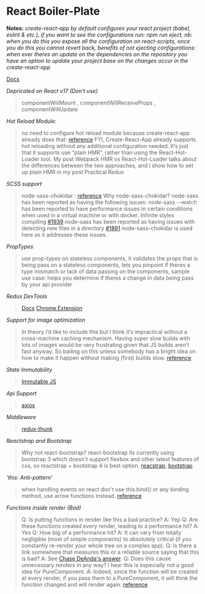 # React Boiler-Plate

**Notes:**
_create-react-app by default configures your react project (babel, eslint & etc.), if you want to see the configurations run: npm run eject, nb: when you do this you expose all the configuration on react-scripts, once you do this you cannot revert back, benefits of not ejecting configurations: when ever theres an update on the dependencies on the repository you have an option to update your project base on the changes occur in the create-react-app_

[Docs](https://github.com/facebook/create-react-app/blob/master/packages/react-scripts/template/README.md)

*Depricated on React v17 (Don't use)*
>componentWiilMount , componentWillReceiveProps , componentWillUpdate

*Hot Reload Module:*
> no need to configure hot reload module because create-react-app already does that: [reference](https://medium.com/@otduet/create-react-app-hot-reloading-b8d4543da641)
>FYI, Create-React-App already supports hot reloading without any additional configuration needed. It’s just that it supports use “plain HMR”, rather than using the React-Hot-Loader tool. My post Webpack HMR vs React-Hot-Loader talks about the differences between the two approaches, and I show how to set up plain HMR in my post Practical Redux

*SCSS support*
>node-sass-chokidar : [reference](https://github.com/facebook/create-react-app/blob/master/packages/react-scripts/template/README.md#adding-a-css-preprocessor-sass-less-etc)
>Why node-sass-chokidar?
>node-sass has been reported as having the following issues:
>node-sass --watch has been reported to have performance issues in certain conditions when used in a virtual machine or with docker. Infinite styles compiling [#1939](https://github.com/facebookincubator/create-react-app/issues/1939) node-sass has been reported as having issues with detecting new files in a directory [#1891](https://github.com/sass/node-sass/issues/1891) node-sass-chokidar is used here as it addresses these issues.

*PropTypes*
>use prop-types on stateless components, it validates the props that is being pass on a stateless components, lets you pinpoint if theres a type mismatch or lack of data passing on the components, sample use case: helps you determine if theres a change in data being pass by your api provider

*Redux DevTools*
>[Docs](https://github.com/zalmoxisus/redux-devtools-extension)  [Chrome Extension](https://chrome.google.com/webstore/detail/redux-devtools/lmhkpmbekcpmknklioeibfkpmmfibljd)
>
*Support for image optimization*
>In theory I’d like to include this but I think it’s impractical without a cross-machine caching mechanism. Having super slow builds with lots of images would be very frustrating given that JS builds aren’t fast anyway. So bailing on this unless somebody has a bright idea on how to make it happen without making (first) builds slow. [reference](https://github.com/facebook/create-react-app/issues/1154)

*State Immutability*
>[Immutable JS](https://facebook.github.io/immutable-js/)

*Api Support*
>[axios](https://github.com/axios/axios)

*Middleware*
>[redux-thunk](https://github.com/reduxjs/redux-thunk)

*Reactstrap and Bootstrap*
>Why not react-bootstrap? react-bootstrap its currently using bootstrap 3 which doesn't support flexbox and other latest features of css, so reactstrap + bootstrap 4 is best option. [reacstrap](https://reactstrap.github.io), [bootstrap](https://getbootstrap.com/docs/4.1/getting-started/introduction/)

*'this: Anti-pattern'*
>when handling events on react don't use this.bind() or any binding method, use arrow functions instead. [reference](https://medium.com/@machnicki/handle-events-in-react-with-arrow-functions-ede88184bbb)

*Functions inside render (Bad)*
>Q: Is putting functions in render like this a bad practice?
>A: Yep
>Q: Are these functions created every render, leading to a performance hit?
>A: Yes
>Q: How big of a performance hit?
>A: It can vary from totally negligible (most of simple components) to absolutely critical (if you constantly re-render your whole tree on a complex app).
>Q: Is there a link somewhere that measures this or a reliable source saying that this is bad?
>A: See [Chase DeAnda's answer](https://stackoverflow.com/a/44849061/1380332).
>Q: Does this cause unnecessary renders in any way? I hear this is especially not a good idea for PureComponent.
>A: Indeed, since the function will be created at every render, if you pass them to a PureComponent, it will think the function changed and will render again.
>[reference](https://stackoverflow.com/questions/44848131/is-it-bad-to-create-functions-in-render)


